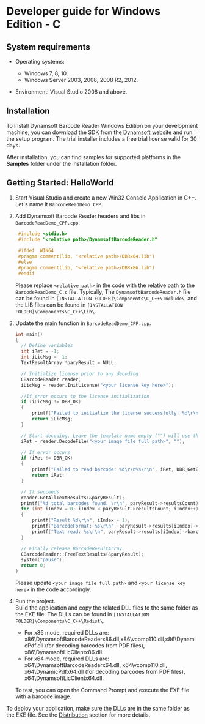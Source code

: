 # Developer guide for Windows Edition - C

## System requirements

- Operating systems:
   - Windows 7, 8, 10.
   - Windows Server 2003, 2008, 2008 R2, 2012.
  
- Environment: Visual Studio 2008 and above.  
   
## Installation
To install Dynamsoft Barcode Reader Windows Edition on your development machine, you can download the SDK from the [Dynamsoft website](https://www.dynamsoft.com/Downloads/Dynamic-Barcode-Reader-Download.aspx) and run the setup program. The trial installer includes a free trial license valid for 30 days.   
   
After installation, you can find samples for supported platforms in the **Samples** folder under the installation folder.  

## Getting Started: HelloWorld
1. Start Visual Studio and create a new Win32 Console Application in C++. Let's name it `BarcodeReadDemo_CPP`.  
2. Add Dynamsoft Barcode Reader headers and libs in `BarcodeReadDemo_CPP.cpp`.   
   ```cpp
    #include <stdio.h>
    #include "<relative path>/DynamsoftBarcodeReader.h"
    
    #ifdef _WIN64
    #pragma comment(lib, "<relative path>/DBRx64.lib")
    #else
    #pragma comment(lib, "<relative path>/DBRx86.lib")
    #endif
   ```
   
   Please replace `<relative path>` in the code with the relative path to the `BarcodeReadDemo_C.c` file. Typically, The `DynamsoftBarcodeReader.h` file can be found in `[INSTALLATION FOLDER]\Components\C_C++\Include\`, and the LIB files can be found in `[INSTALLATION FOLDER]\Components\C_C++\Lib\`.   
 
3. Update the main function in `BarcodeReadDemo_CPP.cpp`.   
   ```cpp
   int main()
   {
     // Define variables
     int iRet = -1;
     int iLicMsg = -1;
     TextResultArray *paryResult = NULL;

     // Initialize license prior to any decoding
     CBarcodeReader reader;
     iLicMsg = reader.InitLicense("<your license key here>");

     //If error occurs to the license initialization
     if (iLicMsg != DBR_OK) 
     {
         printf("Failed to initialize the license successfully: %d\r\n%s\r\n", iLicMsg, DBR_GetErrorString(iLicMsg));
         return iLicMsg;
     }

     // Start decoding. Leave the template name empty ("") will use the settings from PublicRuntimeSettings.
     iRet = reader.DecodeFile("<your image file full path>", "");

     // If error occurs
     if (iRet != DBR_OK)
     {
         printf("Failed to read barcode: %d\r\n%s\r\n", iRet, DBR_GetErrorString(iRet));
         return iRet;
     }

     // If succeeds
     reader.GetAllTextResults(&paryResult);
     printf("%d total barcodes found. \r\n", paryResult->resultsCount);
     for (int iIndex = 0; iIndex < paryResult->resultsCount; iIndex++)
     {
         printf("Result %d\r\n", iIndex + 1);
         printf("BarcodeFormat: %s\r\n", paryResult->results[iIndex]->barcodeFormatString);
         printf("Text read: %s\r\n", paryResult->results[iIndex]->barcodeText);
     }

     // Finally release BarcodeResultArray
     CBarcodeReader::FreeTextResults(&paryResult);
     system("pause");
     return 0;
   }
   ```
   Please update `<your image file full path>` and `<your license key here>` in the code accordingly.   
   
4. Run the project.   
   Build the application and copy the related DLL files to the same folder as the EXE file. The DLLs can be found in `[INSTALLATION FOLDER]\Components\C_C++\Redist\`.
   - For x86 mode, required DLLs are: x86\DynamsoftBarcodeReaderx86.dll,x86\vcomp110.dll,x86\DynamicPdf.dll (for decoding barcodes from PDF files), x86\DynamsoftLicClientx86.dll.   
   - For x64 mode, required DLLs are: x64\DynamsoftBarcodeReaderx64.dll, x64\vcomp110.dll, x64\DynamicPdfx64.dll (for decoding barcodes from PDF files), x64\DynamsoftLicClientx64.dll.
   
   To test, you can open the Command Prompt and execute the EXE file with a barcode image.
   
To deploy your application, make sure the DLLs are in the same folder as the EXE file. See the [Distribution](#distribution) section for more details.   




